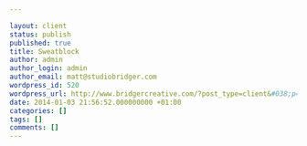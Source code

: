 ```yaml
---

layout: client
status: publish
published: true
title: Sweatblock
author: admin
author_login: admin
author_email: matt@studiobridger.com
wordpress_id: 520
wordpress_url: http://www.bridgercreative.com/?post_type=client&#038;p=520
date: 2014-01-03 21:56:52.000000000 +01:00
categories: []
tags: []
comments: []
---
```

